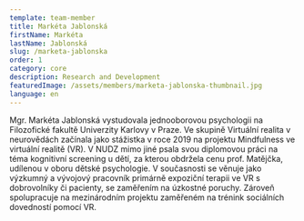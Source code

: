 ```yaml
---
template: team-member
title: Markéta Jablonská
firstName: Markéta
lastName: Jablonská
slug: /marketa-jablonska
order: 1
category: core
description: Research and Development
featuredImage: /assets/members/marketa-jablonska-thumbnail.jpg
language: en
---
```


Mgr. Markéta Jablonská vystudovala jednooborovou psychologii na Filozofické fakultě Univerzity Karlovy v Praze. Ve skupině Virtuální realita v neurovědách začínala jako stážistka v roce 2019 na projektu Mindfulness ve virtuální realitě (VR). V NUDZ mimo jiné psala svou diplomovou práci na téma kognitivní screening u dětí, za kterou obdržela cenu prof. Matějčka, udílenou v oboru dětské psychologie. V současnosti se věnuje jako výzkumný a vývojový pracovník primárně expoziční terapii ve VR s dobrovolníky či pacienty, se zaměřením na úzkostné poruchy. Zároveň spolupracuje na mezinárodním projektu zaměřeném na trénink sociálních dovedností pomocí VR. 

